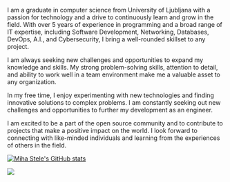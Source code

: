 <!-- - 👋 Hi, I’m @mihastele
- 👀 I’m interested in all aspects of SW development, IT administration, DevSecOps and A.I.
- 🌱 I’m currently learning different things, trying out new stuff, experimenting
- 💞️ I’m looking to collaborate on literally anything useful :)
- 📫 How to reach me stele1000@gmail.com
--> 

I am a graduate in computer science from University of Ljubljana with a passion for technology and a drive to continuously learn and grow in the field. With over 5 years of experience in programming and a broad range of IT expertise, including Software Development, Networking, Databases, DevOps, A.I., and Cybersecurity, I bring a well-rounded skillset to any project.

I am always seeking new challenges and opportunities to expand my knowledge and skills. My strong problem-solving skills, attention to detail, and ability to work well in a team environment make me a valuable asset to any organization.

In my free time, I enjoy experimenting with new technologies and finding innovative solutions to complex problems. I am constantly seeking out new challenges and opportunities to further my development as an engineer.

I am excited to be a part of the open source community and to contribute to projects that make a positive impact on the world. I look forward to connecting with like-minded individuals and learning from the experiences of others in the field.


[![Miha Stele's GitHub stats](https://github-readme-stats.vercel.app/api?username=mihastele)](https://github.com/mihastele/github-readme-stats)

<!---
mihastele/mihastele is a ✨ special ✨ repository because its `README.md` (this file) appears on your GitHub profile.
You can click the Preview link to take a look at your changes.
--->

<a href="https://www.buymeacoffee.com/mihastele"><img src="https://img.buymeacoffee.com/button-api/?text=I appreciate your support&emoji=&slug=mihastele&button_colour=FFDD00&font_colour=000000&font_family=Cookie&outline_colour=000000&coffee_colour=ffffff" /></a>
